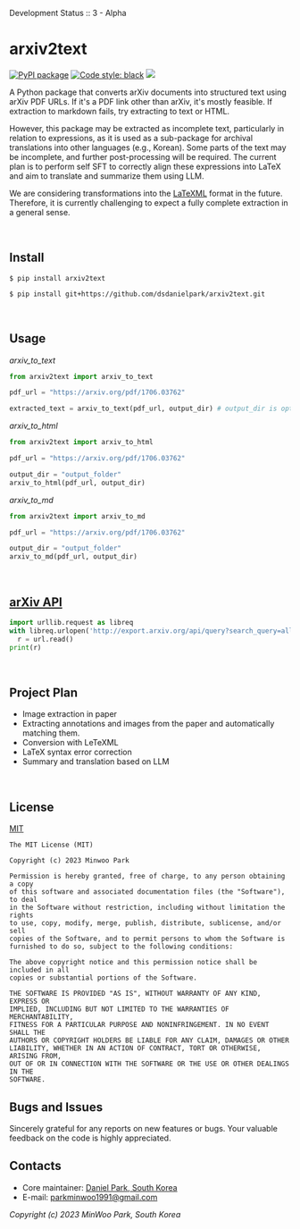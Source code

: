 Development Status :: 3 - Alpha

# arxiv2text

<p align="left">
<a href="https://github.com/dsdanielpark/Bard-API"><img alt="PyPI package" src="https://img.shields.io/badge/pypi-arXiv2text-black"></a>
<a href="https://github.com/psf/black"><img alt="Code style: black" src="https://img.shields.io/badge/code%20style-black-000000.svg"></a>
<a href="https://hits.seeyoufarm.com"><img src="https://hits.seeyoufarm.com/api/count/incr/badge.svg?url=https%3A%2F%2Fgithub.com%2Fdsdanielpark%2Farxiv2text&count_bg=%23000000&title_bg=%23555555&icon=&icon_color=%23E7E7E7&title=hits&edge_flat=false"/></a>
<!-- <a href="https://www.buymeacoffee.com/parkminwoo"><img src="https://cdn.buymeacoffee.com/buttons/v2/arial-orange.png" height="20px"></a> -->
</p>

A Python package that converts arXiv documents into structured text using arXiv PDF URLs. If it's a PDF link other than arXiv, it's mostly feasible. If extraction to markdown fails, try extracting to text or HTML.

However, this package may be extracted as incomplete text, particularly in relation to expressions, as it is used as a sub-package for archival translations into other languages (e.g., Korean). Some parts of the text may be incomplete, and further post-processing will be required. The current plan is to perform self SFT to correctly align these expressions into LaTeX and aim to translate and summarize them using LLM.

We are considering transformations into the [LaTeXML](https://github.com/brucemiller/LaTeXML) format in the future. Therefore, it is currently challenging to expect a fully complete extraction in a general sense.


<br>

## Install
```
$ pip install arxiv2text
```
```
$ pip install git+https://github.com/dsdanielpark/arxiv2text.git
```

<br>

## Usage 

*arxiv_to_text*

```python
from arxiv2text import arxiv_to_text

pdf_url = "https://arxiv.org/pdf/1706.03762"

extracted_text = arxiv_to_text(pdf_url, output_dir) # output_dir is optional argument
```

*arxiv_to_html*

```python
from arxiv2text import arxiv_to_html

pdf_url = "https://arxiv.org/pdf/1706.03762"

output_dir = "output_folder"
arxiv_to_html(pdf_url, output_dir)
```

*arxiv_to_md*
```python
from arxiv2text import arxiv_to_md

pdf_url = "https://arxiv.org/pdf/1706.03762"

output_dir = "output_folder"
arxiv_to_md(pdf_url, output_dir)
```

<br>

## [arXiv API](https://info.arxiv.org/help/api/user-manual.html)
```python
import urllib.request as libreq
with libreq.urlopen('http://export.arxiv.org/api/query?search_query=all:electron&start=0&max_results=1') as url:
  r = url.read()
print(r)

```

<br>

## Project Plan
- Image extraction in paper
- Extracting annotations and images from the paper and automatically matching them.
- Conversion with LeTeXML
- LaTeX syntax error correction
- Summary and translation based on LLM

<br>

## License
[MIT](https://opensource.org/license/mit/) <br>
```
The MIT License (MIT)

Copyright (c) 2023 Minwoo Park

Permission is hereby granted, free of charge, to any person obtaining a copy
of this software and associated documentation files (the "Software"), to deal
in the Software without restriction, including without limitation the rights
to use, copy, modify, merge, publish, distribute, sublicense, and/or sell
copies of the Software, and to permit persons to whom the Software is
furnished to do so, subject to the following conditions:

The above copyright notice and this permission notice shall be included in all
copies or substantial portions of the Software.

THE SOFTWARE IS PROVIDED "AS IS", WITHOUT WARRANTY OF ANY KIND, EXPRESS OR
IMPLIED, INCLUDING BUT NOT LIMITED TO THE WARRANTIES OF MERCHANTABILITY,
FITNESS FOR A PARTICULAR PURPOSE AND NONINFRINGEMENT. IN NO EVENT SHALL THE
AUTHORS OR COPYRIGHT HOLDERS BE LIABLE FOR ANY CLAIM, DAMAGES OR OTHER
LIABILITY, WHETHER IN AN ACTION OF CONTRACT, TORT OR OTHERWISE, ARISING FROM,
OUT OF OR IN CONNECTION WITH THE SOFTWARE OR THE USE OR OTHER DEALINGS IN THE
SOFTWARE.
```

## Bugs and Issues
Sincerely grateful for any reports on new features or bugs. Your valuable feedback on the code is highly appreciated.


## Contacts
- Core maintainer: [Daniel Park, South Korea](https://github.com/DSDanielPark) <br>
- E-mail: parkminwoo1991@gmail.com <br>

  
*Copyright (c) 2023 MinWoo Park, South Korea*<br>
